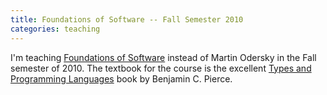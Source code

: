 ```yaml
---
title: Foundations of Software -- Fall Semester 2010
categories: teaching
---
```


I'm teaching [Foundations of Software](http://lamp.epfl.ch/teaching/foundations_of_software/) instead of Martin Odersky in the Fall semester of 2010. The textbook for the course is the excellent [Types and Programming Languages](http://www.cis.upenn.edu/~bcpierce/tapl/) book by Benjamin C. Pierce.